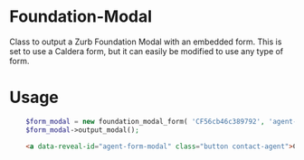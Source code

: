 # Foundation-Modal
Class to output a Zurb Foundation Modal with an embedded form.
This is set to use a Caldera form, but it can easily be modified to use any type of form.

# Usage


```php
	$form_modal = new foundation_modal_form( 'CF56cb46c389792', 'agent-form-modal', 'Contact Agent' );
	$form_modal->output_modal();
```

```html
    <a data-reveal-id="agent-form-modal" class="button contact-agent">Contact Me</a>
```


